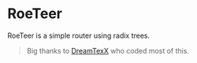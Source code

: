 # RoeTeer

RoeTeer is a simple router using radix trees.

> Big thanks to [DreamTexX](https://github.com/DreamTexX) who coded most of this.
